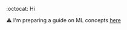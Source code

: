 :octocat:  Hi <br>

:warning:  I'm preparing a guide on ML concepts [here](https://github.com/fatemehsrz/ML_Concepts)




